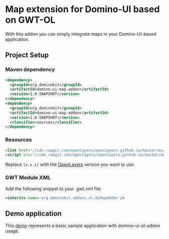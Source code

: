 # Map extension for Domino-UI based on GWT-OL

With this addon you can simply integrate maps in your Domino-UI-based application.

## Project Setup

### Maven dependency
```xml
<dependency>
  <groupId>org.dominokit</groupId>
  <artifactId>domino-ui-map-addon</artifactId>
  <version>1.0-SNAPSHOT</version>
</dependency>
<dependency>
  <groupId>org.dominokit</groupId>
  <artifactId>domino-ui-map-addon</artifactId>
  <version>1.0-SNAPSHOT</version>
  <classifier>sources</classifier>
</dependency>

```

### Resources

```html
<link href="//cdn.rawgit.com/openlayers/openlayers.github.io/master/en/v[x.x.x]/css/ol.css" rel="stylesheet" type="text/css">
<script src="//cdn.rawgit.com/openlayers/openlayers.github.io/master/en/v[x.x.x]/build/ol.js" type="text/javascript"></script>
```
Replace `[x.x.x]` with the [OpenLayers](http://openlayers.org/ "OpenLayers website") version you want to use.

### GWT Module XML

Add the following snippet to your .gwt.xml file:
```xml
<inherits name='org.dominokit.addons.ol.OLMapAddon'/>
```

## Demo application

This [demo](https://github.com/TDesjardins/domino-map-demo) represents a basic sample application with domino-ui-ol-addon usage. 
